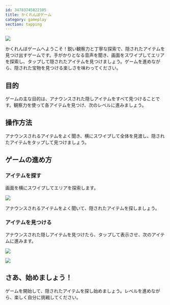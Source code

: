 ```yaml
---
id: 34783745822105
title: かくれんぼゲーム
category: gameplay
section: tapping
---
```

![](https://help.studycat.com/hc/article_attachments/34930712507545)

かくれんぼゲームへようこそ！鋭い観察力と丁寧な探索で、隠されたアイテムを見つけ出すゲームです。手がかりとなる音声を聞き、画面をスワイプしてエリアを探索し、タップして隠されたアイテムを見つけましょう。ゲームを進めながら、隠された宝物を見つける楽しさを味わってください。

## 目的

ゲームの主な目的は、アナウンスされた隠しアイテムをすべて見つけることです。観察力を使って各アイテムを見つけ、次のレベルに進みましょう。

## 操作方法

アナウンスされるアイテムをよく聞き、横にスワイプして全体を見渡し、隠されたアイテムをタップして見つけましょう。

## ゲームの進め方

### アイテムを探す

画面を横にスワイプしてエリアを探索します。

![](https://help.studycat.com/hc/article_attachments/34930712511513)

アナウンスされるアイテムをよく聞いて、隠されたアイテムを探しましょう。

### アイテムを見つける

アナウンスされた隠しアイテムを見つけたら、タップして表示させ、次のアイテムに進みます。

![](https://help.studycat.com/hc/article_attachments/34783745782809)

![](https://help.studycat.com/hc/article_attachments/34783721841177)

## さあ、始めましょう！

ゲームを開始して、隠されたアイテムを探し始めましょう。レベルを進めながら、楽しく自分に挑戦してください。


